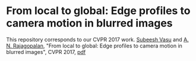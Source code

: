 # From local to global: Edge profiles to camera motion in blurred images
This repository corresponds to our CVPR 2017 work.
[Subeesh Vasu](https://subeeshvasu.github.io) and [A. N. Rajagopalan](http://www.ee.iitm.ac.in/~raju/), "From local to global: Edge profiles to camera motion in blurred images", CVPR 2017, [pdf](https://drive.google.com/file/d/1dECEM_5LYAWq83t1FdTVr7LyEgXl_tfj/view)

